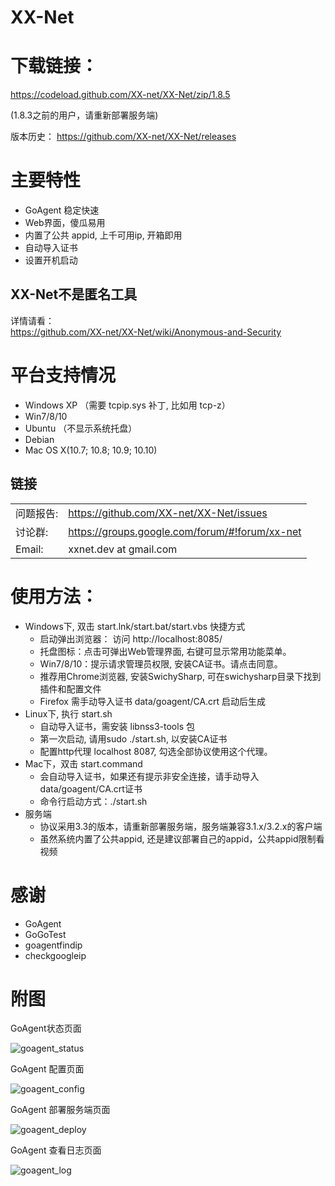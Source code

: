 XX-Net
========



下载链接：
==========
https://codeload.github.com/XX-net/XX-Net/zip/1.8.5

(1.8.3之前的用户，请重新部署服务端)

版本历史： https://github.com/XX-net/XX-Net/releases
   
  
  

主要特性
========
* GoAgent 稳定快速
* Web界面，傻瓜易用
* 内置了公共 appid, 上千可用ip, 开箱即用
* 自动导入证书
* 设置开机启动

## XX-Net不是匿名工具 
详情请看：  
https://github.com/XX-net/XX-Net/wiki/Anonymous-and-Security


平台支持情况
================
* Windows XP （需要 tcpip.sys 补丁, 比如用 tcp-z）
* Win7/8/10
* Ubuntu （不显示系统托盘）
* Debian
* Mac OS X(10.7; 10.8; 10.9; 10.10)

## 链接
|   |   |
| --------   | :----  |
|问题报告:  |https://github.com/XX-net/XX-Net/issues|
|讨论群:  |https://groups.google.com/forum/#!forum/xx-net|
|Email:   |xxnet.dev at gmail.com|

使用方法：
========
* Windows下, 双击 start.lnk/start.bat/start.vbs 快捷方式
  - 启动弹出浏览器： 访问 http://localhost:8085/
  - 托盘图标：点击可弹出Web管理界面, 右键可显示常用功能菜单。
  - Win7/8/10：提示请求管理员权限, 安装CA证书。请点击同意。
  - 推荐用Chrome浏览器, 安装SwichySharp, 可在swichysharp目录下找到插件和配置文件
  - Firefox 需手动导入证书 data/goagent/CA.crt 启动后生成
* Linux下, 执行 start.sh
  - 自动导入证书，需安装 libnss3-tools 包
  - 第一次启动, 请用sudo ./start.sh, 以安装CA证书
  - 配置http代理 localhost 8087, 勾选全部协议使用这个代理。
* Mac下，双击 start.command
  - 会自动导入证书，如果还有提示非安全连接，请手动导入data/goagent/CA.crt证书
  - 命令行启动方式：./start.sh
* 服务端
  - 协议采用3.3的版本，请重新部署服务端，服务端兼容3.1.x/3.2.x的客户端
  - 虽然系统内置了公共appid, 还是建议部署自己的appid，公共appid限制看视频

感谢
=========
* GoAgent
* GoGoTest
* goagentfindip
* checkgoogleip





附图
======

GoAgent状态页面

![goagent_status](https://cloud.githubusercontent.com/assets/10395528/5849287/f71c62fc-a1b9-11e4-9ae0-b33fc78ed5fd.png)

GoAgent 配置页面

![goagent_config](https://cloud.githubusercontent.com/assets/10395528/5849285/f68ac84c-a1b9-11e4-808a-5ec78f2fd3af.png)

GoAgent 部署服务端页面

![goagent_deploy](https://cloud.githubusercontent.com/assets/10395528/5849286/f6e81dda-a1b9-11e4-94f8-2b9d2492bd39.png)

GoAgent 查看日志页面

![goagent_log](https://cloud.githubusercontent.com/assets/10395528/5849288/f72138cc-a1b9-11e4-94df-d0b7ab160f0c.png)
